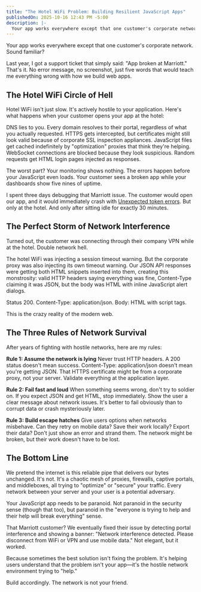 ```yaml
---
title: "The Hotel WiFi Problem: Building Resilient JavaScript Apps"
publishedOn: 2025-10-16 12:43 PM -5:00
description: |-
  Your app works everywhere except that one customer's corporate network. Here's how to build JavaScript apps that survive hostile networks, captive portals, and the special hell of hotel WiFi.
---
```


Your app works everywhere except that one customer's corporate network. Sound familiar?

Last year, I got a support ticket that simply said: "App broken at Marriott." That's it. No error message, no screenshot, just five words that would teach me everything wrong with how we build web apps.

## The Hotel WiFi Circle of Hell

Hotel WiFi isn't just slow. It's actively hostile to your application. Here's what happens when your customer opens your app at the hotel:

DNS lies to you. Every domain resolves to their portal, regardless of what you actually requested. HTTPS gets intercepted, but certificates might still look valid because of corporate SSL inspection appliances. JavaScript files get cached indefinitely by "optimization" proxies that think they're helping. WebSocket connections are blocked because they look suspicious. Random requests get HTML login pages injected as responses.

The worst part? Your monitoring shows nothing. The errors happen before your JavaScript even loads. Your customer sees a broken app while your dashboards show five nines of uptime.

I spent three days debugging that Marriott issue. The customer would open our app, and it would immediately crash with [Unexpected token errors](https://trackjs.com/javascript-errors/unexpected-token/). But only at the hotel. And only after sitting idle for exactly 30 minutes.

## The Perfect Storm of Network Interference

Turned out, the customer was connecting through their company VPN while at the hotel. Double network hell.

The hotel WiFi was injecting a session timeout warning. But the corporate proxy was also injecting its own timeout warning. Our JSON API responses were getting both HTML snippets inserted into them, creating this monstrosity: valid HTTP headers saying everything was fine, Content-Type claiming it was JSON, but the body was HTML with inline JavaScript alert dialogs.

Status 200. Content-Type: application/json. Body: HTML with script tags.

This is the crazy reality of the modern web.

## The Three Rules of Network Survival

After years of fighting with hostile networks, here are my rules:

**Rule 1: Assume the network is lying**
Never trust HTTP headers. A 200 status doesn't mean success. Content-Type: application/json doesn't mean you're getting JSON. That HTTPS certificate might be from a corporate proxy, not your server. Validate everything at the application layer.

**Rule 2: Fail fast and loud**
When something seems wrong, don't try to soldier on. If you expect JSON and get HTML, stop immediately. Show the user a clear message about network issues. It's better to fail obviously than to corrupt data or crash mysteriously later.

**Rule 3: Build escape hatches**
Give users options when networks misbehave. Can they retry on mobile data? Save their work locally? Export their data? Don't just show an error and strand them. The network might be broken, but their work doesn't have to be lost.

## The Bottom Line

We pretend the internet is this reliable pipe that delivers our bytes unchanged. It's not. It's a chaotic mesh of proxies, firewalls, captive portals, and middleboxes, all trying to "optimize" or "secure" your traffic. Every network between your server and your user is a potential adversary.

Your JavaScript app needs to be paranoid. Not paranoid in the security sense (though that too), but paranoid in the "everyone is trying to help and their help will break everything" sense.

That Marriott customer? We eventually fixed their issue by detecting portal interference and showing a banner: "Network interference detected. Please disconnect from WiFi or VPN and use mobile data." Not elegant, but it worked.

Because sometimes the best solution isn't fixing the problem. It's helping users understand that the problem isn't your app—it's the hostile network environment trying to "help."

Build accordingly. The network is not your friend.